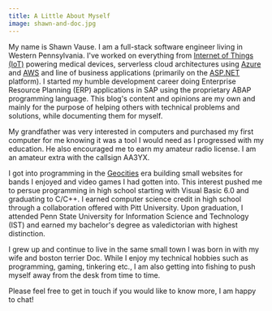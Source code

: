 ```yaml
---
title: A Little About Myself
image: shawn-and-doc.jpg
---
```


My name is Shawn Vause. I am a full-stack software engineer living in Western Pennsylvania. I've worked on everything from [Internet of Things (IoT)](https://en.wikipedia.org/wiki/Internet_of_things) powering 
medical devices, serverless cloud architectures using [Azure](https://azure.microsoft.com) and [AWS](https://aws.amazon.com) and line of business applications 
(primarily on the [ASP.NET](https://dotnet.microsoft.com/en-us/apps/aspnet) platform). I started my humble development career doing Enterprise Resource Planning (ERP) applications 
in SAP using the proprietary ABAP programming language. This blog's content and opinions are my own and mainly for the purpose of helping others with technical 
problems and solutions, while documenting them for myself.

My grandfather was very interested in computers and purchased my first computer for me knowing it was a tool I would need as I progressed with my education. He also encouraged me to 
earn my amateur radio license. I am an amateur extra with the callsign AA3YX.

I got into programming in the [Geocities](https://en.wikipedia.org/wiki/Yahoo!_GeoCities) era building small websites for bands I enjoyed and video games I had gotten into. 
This interest pushed me to persue programming in high school starting with Visual Basic 6.0 and graduating to C/C++. I earned computer science credit in high school through a 
collaboration offered with Pitt University. Upon graduation, I attended Penn State University for Information Science and Technology (IST) and earned my bachelor's degree as 
valedictorian with highest distinction.

I grew up and continue to live in the same small town I was born in with my wife and boston terrier Doc. While I enjoy my technical hobbies such as programming, gaming, tinkering etc., I
am also getting into fishing to push myself away from the desk from time to time.

Please feel free to get in touch if you would like to know more, I am happy to chat!
